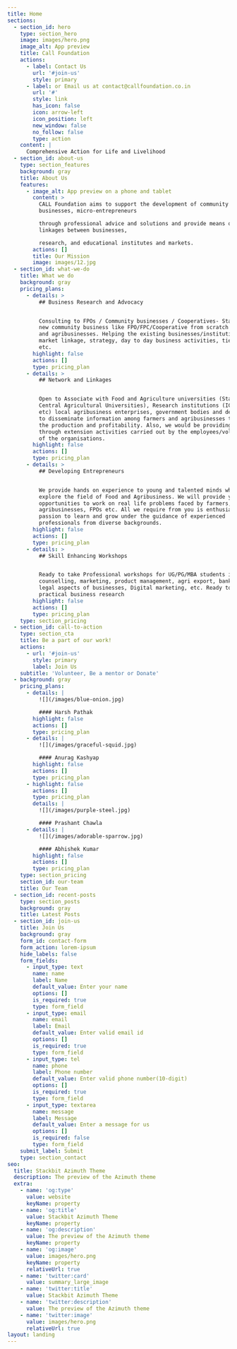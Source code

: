 ```yaml
---
title: Home
sections:
  - section_id: hero
    type: section_hero
    image: images/hero.png
    image_alt: App preview
    title: Call Foundation
    actions:
      - label: Contact Us
        url: '#join-us'
        style: primary
      - label: or Email us at contact@callfoundation.co.in
        url: '#'
        style: link
        has_icon: false
        icon: arrow-left
        icon_position: left
        new_window: false
        no_follow: false
        type: action
    content: |
      Comprehensive Action for Life and Livelihood
  - section_id: about-us
    type: section_features
    background: gray
    title: About Us
    features:
      - image_alt: App preview on a phone and tablet
        content: >
          CALL Foundation aims to support the development of community
          businesses, micro-entrepreneurs

          through professional advice and solutions and provide means of
          linkages between businesses,

          research, and educational institutes and markets.
        actions: []
        title: Our Mission
        image: images/12.jpg
  - section_id: what-we-do
    title: What we do
    background: gray
    pricing_plans:
      - details: >
          ## Business Research and Advocacy


          Consulting to FPOs / Community businesses / Cooperatives- Starting a
          new community business like FPO/FPC/Cooperative from scratch in rural
          and agribusinesses. Helping the existing businesses/institutions in
          market linkage, strategy, day to day business activities, tie-ups,
          etc.
        highlight: false
        actions: []
        type: pricing_plan
      - details: >
          ## Network and Linkages


          Open to Associate with Food and Agriculture universities (State and
          Central Agricultural Universities), Research institutions (ICAR,CGIAR,
          etc) local agribusiness enterprises, government bodies and departments
          to disseminate information among farmers and agribusinesses to raise
          the production and profitability. Also, we would be providing support
          through extension activities carried out by the employees/volunteers
          of the organisations.
        highlight: false
        actions: []
        type: pricing_plan
      - details: >
          ## Developing Entrepreneurs


          We provide hands on experience to young and talented minds who want to
          explore the field of Food and Agribusiness. We will provide you with
          opportunities to work on real life problems faced by farmers,
          agribusinesses, FPOs etc. All we require from you is enthusiasm and
          passion to learn and grow under the guidance of experienced
          professionals from diverse backgrounds.
        highlight: false
        actions: []
        type: pricing_plan
      - details: >
          ## Skill Enhancing Workshops


          Ready to take Professional workshops for UG/PG/MBA students in career
          counselling, marketing, product management, agri export, banking,
          legal aspects of businesses, Digital marketing, etc. Ready to do
          practical business research
        highlight: false
        actions: []
        type: pricing_plan
    type: section_pricing
  - section_id: call-to-action
    type: section_cta
    title: Be a part of our work!
    actions:
      - url: '#join-us'
        style: primary
        label: Join Us
    subtitle: 'Volunteer, Be a mentor or Donate'
  - background: gray
    pricing_plans:
      - details: |
          ![](/images/blue-onion.jpg)

          #### Harsh Pathak
        highlight: false
        actions: []
        type: pricing_plan
      - details: |
          ![](/images/graceful-squid.jpg)

          #### Anurag Kashyap
        highlight: false
        actions: []
        type: pricing_plan
      - highlight: false
        actions: []
        type: pricing_plan
        details: |
          ![](/images/purple-steel.jpg)

          #### Prashant Chawla
      - details: |
          ![](/images/adorable-sparrow.jpg)

          #### Abhishek Kumar
        highlight: false
        actions: []
        type: pricing_plan
    type: section_pricing
    section_id: our-team
    title: Our Team
  - section_id: recent-posts
    type: section_posts
    background: gray
    title: Latest Posts
  - section_id: join-us
    title: Join Us
    background: gray
    form_id: contact-form
    form_action: lorem-ipsum
    hide_labels: false
    form_fields:
      - input_type: text
        name: name
        label: Name
        default_value: Enter your name
        options: []
        is_required: true
        type: form_field
      - input_type: email
        name: email
        label: Email
        default_value: Enter valid email id
        options: []
        is_required: true
        type: form_field
      - input_type: tel
        name: phone
        label: Phone number
        default_value: Enter valid phone number(10-digit)
        options: []
        is_required: true
        type: form_field
      - input_type: textarea
        name: message
        label: Message
        default_value: Enter a message for us
        options: []
        is_required: false
        type: form_field
    submit_label: Submit
    type: section_contact
seo:
  title: Stackbit Azimuth Theme
  description: The preview of the Azimuth theme
  extra:
    - name: 'og:type'
      value: website
      keyName: property
    - name: 'og:title'
      value: Stackbit Azimuth Theme
      keyName: property
    - name: 'og:description'
      value: The preview of the Azimuth theme
      keyName: property
    - name: 'og:image'
      value: images/hero.png
      keyName: property
      relativeUrl: true
    - name: 'twitter:card'
      value: summary_large_image
    - name: 'twitter:title'
      value: Stackbit Azimuth Theme
    - name: 'twitter:description'
      value: The preview of the Azimuth theme
    - name: 'twitter:image'
      value: images/hero.png
      relativeUrl: true
layout: landing
---
```

